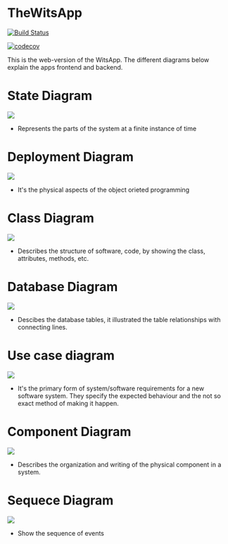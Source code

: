 # TheWitsApp
[![Build Status](https://travis-ci.org/Sizwe-Shadow/TheWitsApp.svg?branch=master)](https://travis-ci.org/Sizwe-Shadow/TheWitsApp)

[![codecov](https://codecov.io/gh/Google-s-Garage/Wits-App/branch/master/graph/badge.svg)](https://codecov.io/gh/Google-s-Garage/Wits-App)

This is the web-version of the WitsApp. The different diagrams below explain the apps frontend and backend.
# State Diagram
![](Diagram/State%20diagram.png)
* Represents the  parts of the system at a finite instance of time
# Deployment Diagram
![](Diagram/Deployment.png)
* It's the physical aspects of the object orieted programming
# Class Diagram
![](Diagram/Class%20Diagram.png)
* Describes the structure of software, code, by showing the class, attributes, methods, etc.
# Database Diagram
![](Diagram/Database_UML.jpeg)
* Descibes the database tables, it illustrated the table relationships with connecting lines.
# Use case diagram
![](Diagram/Used%20Case%20Diagram.png)
* It's the primary form of system/software requirements for a new software system. They specify the expected
behaviour and the not so exact method of making it happen.
# Component Diagram
![](Diagram/ComponentDiagram.png)
* Describes the organization and writing of the physical component in a system.
# Sequece Diagram
![](Diagram/Sequence%20Diagram.png)
* Show the sequence of events 
